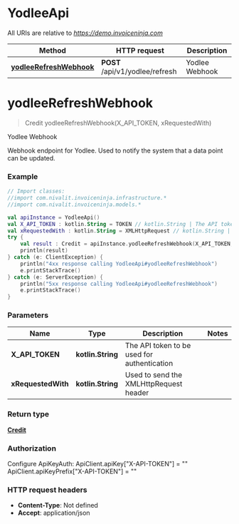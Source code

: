 # YodleeApi

All URIs are relative to *https://demo.invoiceninja.com*

Method | HTTP request | Description
------------- | ------------- | -------------
[**yodleeRefreshWebhook**](YodleeApi.md#yodleeRefreshWebhook) | **POST** /api/v1/yodlee/refresh | Yodlee Webhook


<a name="yodleeRefreshWebhook"></a>
# **yodleeRefreshWebhook**
> Credit yodleeRefreshWebhook(X_API_TOKEN, xRequestedWith)

Yodlee Webhook

Webhook endpoint for Yodlee. Used to notify the system that a data point can be updated.

### Example
```kotlin
// Import classes:
//import com.nivalit.invoiceninja.infrastructure.*
//import com.nivalit.invoiceninja.models.*

val apiInstance = YodleeApi()
val X_API_TOKEN : kotlin.String = TOKEN // kotlin.String | The API token to be used for authentication
val xRequestedWith : kotlin.String = XMLHttpRequest // kotlin.String | Used to send the XMLHttpRequest header
try {
    val result : Credit = apiInstance.yodleeRefreshWebhook(X_API_TOKEN, xRequestedWith)
    println(result)
} catch (e: ClientException) {
    println("4xx response calling YodleeApi#yodleeRefreshWebhook")
    e.printStackTrace()
} catch (e: ServerException) {
    println("5xx response calling YodleeApi#yodleeRefreshWebhook")
    e.printStackTrace()
}
```

### Parameters

Name | Type | Description  | Notes
------------- | ------------- | ------------- | -------------
 **X_API_TOKEN** | **kotlin.String**| The API token to be used for authentication |
 **xRequestedWith** | **kotlin.String**| Used to send the XMLHttpRequest header |

### Return type

[**Credit**](Credit.md)

### Authorization


Configure ApiKeyAuth:
    ApiClient.apiKey["X-API-TOKEN"] = ""
    ApiClient.apiKeyPrefix["X-API-TOKEN"] = ""

### HTTP request headers

 - **Content-Type**: Not defined
 - **Accept**: application/json

